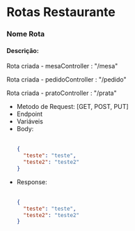 <h1>Rotas Restaurante</h1>

<!-- COPIAR MODELO ROTA -->

<h3>Nome Rota</h3>
<h4>Descrição:</h4>
<p> Rota criada - mesaController   : "/mesa"</p>
<p> Rota criada - pedidoController : "/pedido"</p>
<p> Rota criada - pratoController  : "/prata"</p>
<ul>
  <li>Metodo de Request: [GET, POST, PUT]</li>
  <li>Endpoint</li>
	<li>Variáveis</li>
  <li>Body:</li><br>
  
  ```JSON
  { 
    "teste": "teste", 
    "teste2": "teste2" 
  }
  ```
  
  <li>Response:</li><br>
  
  ```JSON
  { 
    "teste": "teste", 
    "teste2": "teste2" 
  }
  ```
</ul>

<!-- COPIAR MODELO ROTA -->
